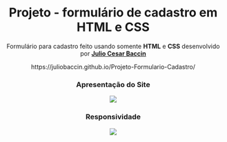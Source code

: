 <h1 align="center">
 Projeto - formulário de cadastro em HTML e CSS
</h1>

<p align="center">
 Formulário para cadastro feito usando somente <strong>HTML</strong> e <strong>CSS</strong> desenvolvido por <a target="_blank" rel="external" href="https://github.com/juliobaccin/"><strong>Julio Cesar Baccin</strong></a>
 </p>
 
<p align="center"> 
https://juliobaccin.github.io/Projeto-Formulario-Cadastro/
 </p>

 <div align="center">
  <h3>
    Apresentação do Site
  </h3> 
<img src="https://github.com/juliobaccin/Projeto-Formulario-Cadastro/blob/main/apresenta%C3%A7%C3%A3o%20site.gif">
   <h3>
    Responsividade
  </h3> 
<img src="https://github.com/juliobaccin/Projeto-Formulario-Cadastro/blob/main/responsividade.gif">
</div>







 



